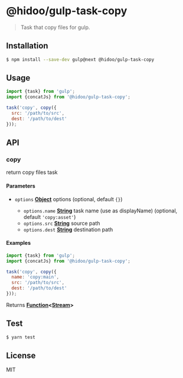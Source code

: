 # @hidoo/gulp-task-copy

> Task that copy files for gulp.

## Installation

```sh
$ npm install --save-dev gulp@next @hidoo/gulp-task-copy
```

## Usage

```js
import {task} from 'gulp';
import {concatJs} from '@hidoo/gulp-task-copy';

task('copy', copy({
  src: '/path/to/src',
  dest: '/path/to/dest'
}));
```

## API

<!-- Generated by documentation.js. Update this documentation by updating the source code. -->

### copy

return copy files task

#### Parameters

*   `options` **[Object](https://developer.mozilla.org/docs/Web/JavaScript/Reference/Global_Objects/Object)** options (optional, default `{}`)

    *   `options.name` **[String](https://developer.mozilla.org/docs/Web/JavaScript/Reference/Global_Objects/String)** task name (use as displayName) (optional, default `'copy:asset'`)
    *   `options.src` **[String](https://developer.mozilla.org/docs/Web/JavaScript/Reference/Global_Objects/String)** source path
    *   `options.dest` **[String](https://developer.mozilla.org/docs/Web/JavaScript/Reference/Global_Objects/String)** destination path

#### Examples

```javascript
import {task} from 'gulp';
import {concatJs} from '@hidoo/gulp-task-copy';

task('copy', copy({
  name: 'copy:main',
  src: '/path/to/src',
  dest: '/path/to/dest'
}));
```

Returns **[Function](https://developer.mozilla.org/docs/Web/JavaScript/Reference/Statements/function)<[Stream](https://nodejs.org/api/stream.html)>** 

## Test

```sh
$ yarn test
```

## License

MIT
